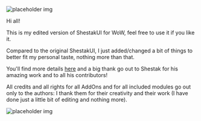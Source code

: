 ![placeholder img](http://i.imgur.com/AomUR.png "Logo")

Hi all!

This is my edited version of ShestakUI for WoW, feel free to use it if you like it.

Compared to the original ShestakUI, I just added/changed a bit of things to better fit my personal taste, nothing more than that.

You'll find more details [here](http://www.wowinterface.com/downloads/info21840-ShestakUI_OzEdit.html) and a big thank go out to Shestak for his amazing work and to all his contributors!

All credits and all rights for all AddOns and for all included modules go out only to the authors: I thank them for their creativity and their work (I have done just a little bit of editing and nothing more). 

![placeholder img](http://i.imgur.com/A4eNVPv.jpg "Testing some settings...")